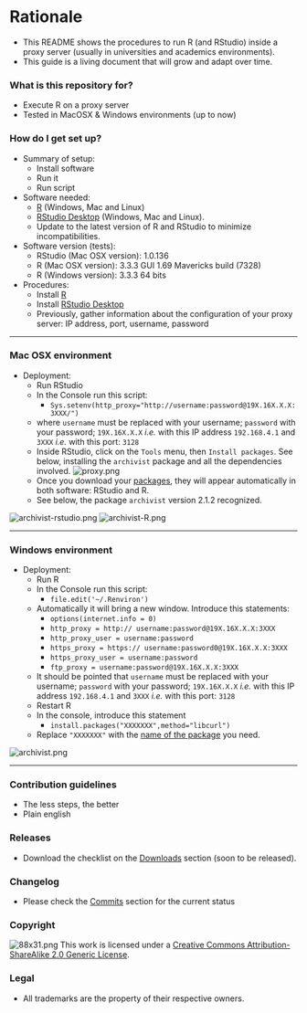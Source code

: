 # Rationale #

* This README shows the procedures to run R (and RStudio) inside a proxy server (usually in universities and academics environments).
* This guide is a living document that will grow and adapt over time.

### What is this repository for? ###

* Execute R on a proxy server
* Tested in MacOSX & Windows environments (up to now)

### How do I get set up? ###

* Summary of setup:
    - Install software
    - Run it
    - Run script
* Software needed:
    - [R](https://cran.r-project.org) (Windows, Mac and Linux)
    - [RStudio Desktop](https://www.rstudio.com/products/rstudio/#Desktop) (Windows, Mac and Linux). 
    - Update to the latest version of R and RStudio to minimize incompatibilities.
* Software version (tests):
    - RStudio (Mac OSX version): 1.0.136
    - R (Mac OSX version): 3.3.3 GUI 1.69 Mavericks build (7328)
    - R (Windows version): 3.3.3 64 bits
* Procedures:
    - Install [R](https://cran.r-project.org/bin/)
    - Install [RStudio Desktop](https://www.rstudio.com/products/rstudio/#Desktop)
    - Previously, gather information about the configuration of your proxy server: IP address, port, username, password

-----------------------
### Mac OSX environment ###

* Deployment:
    - Run RStudio
    - In the Console run this script:
        - `Sys.setenv(http_proxy="http://username:password@19X.16X.X.X:3XXX/")`
    - where `username` must be replaced with your username; `password` with your password; `19X.16X.X.X` *i.e.* with this IP address `192.168.4.1` and `3XXX` *i.e.* with this port: `3128`
    - Inside RStudio, click on the `Tools` menu, then `Install packages`. See below, installing the `archivist` package and all the dependencies involved.
![proxy.png](https://bitbucket.org/repo/4pKrXRd/images/4285276611-proxy.png)
    - Once you download your [packages](https://cran.r-project.org/web/packages/available_packages_by_name.html), they will appear automatically in both software: RStudio and R.
    - See below, the package `archivist` version 2.1.2 recognized.

![archivist-rstudio.png](https://bitbucket.org/repo/4pKrXRd/images/1476422623-archivist-rstudio.png)
![archivist-R.png](https://bitbucket.org/repo/4pKrXRd/images/3011197732-archivist-R.png)

-----------------------
### Windows environment ###
* Deployment:
    - Run R
    - In the Console run this script:
        - `file.edit('~/.Renviron')`
    - Automatically it will bring a new window. Introduce this statements:
        - `options(internet.info = 0)`
        - `http_proxy = http:// username:password@19X.16X.X.X:3XXX`
        - `http_proxy_user = username:password`
        - `https_proxy = https:// username:password0@19X.16X.X.X:3XXX`
        - `https_proxy_user = username:password`
        - `ftp_proxy = username:password@19X.16X.X.X:3XXX`
    * It should be pointed that `username` must be replaced with your username; `password` with your password; `19X.16X.X.X` *i.e.* with this IP address `192.168.4.1` and `3XXX` *i.e.* with this port: `3128`
    * Restart R
    * In the console, introduce this statement
        - `install.packages("XXXXXXX",method="libcurl")`
    * Replace `"XXXXXXX"` with the [name of the package](https://cran.r-project.org/web/packages/available_packages_by_name.html) you need.

![archivist.png](https://bitbucket.org/repo/4pKrXRd/images/377615290-archivist.png)

-----------------------
### Contribution guidelines ###

* The less steps, the better
* Plain english

### Releases ###

* Download the checklist on the [Downloads](https://bitbucket.org/imhicihu/r-on-proxy-server/downloads/) section (soon to be released).

### Changelog ###

* Please check the [Commits](https://bitbucket.org/imhicihu/r-on-proxy-server/commits/) section for the current status

### Copyright ###
![88x31.png](https://bitbucket.org/repo/4pKrXRd/images/3902704043-88x31.png)
This work is licensed under a [Creative Commons Attribution-ShareAlike 2.0 Generic License](http://creativecommons.org/licenses/by-sa/2.0/).

### Legal ###

* All trademarks are the property of their respective owners.